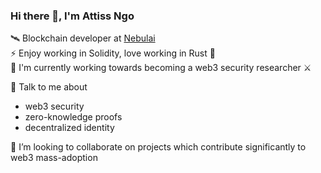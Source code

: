 ### Hi there 👋, I'm Attiss Ngo

🛰 Blockchain developer at [Nebulai](https://nebulai.com/)   
⚡️ Enjoy working in Solidity, love working in Rust 🦀   
🌱 I'm currently working towards becoming a web3 security researcher ⚔️  

💬 Talk to me about
* web3 security
* zero-knowledge proofs
* decentralized identity

👯 I’m looking to collaborate on projects which contribute significantly to web3 mass-adoption
 
<!--
**AttissNgo/AttissNgo** is a ✨ _special_ ✨ repository because its `README.md` (this file) appears on your GitHub profile.

Here are some ideas to get you started:

- 🔭 I’m currently working on ...
- 🌱 I’m currently learning ...
- 👯 I’m looking to collaborate on ...
- 🤔 I’m looking for help with ...
- 💬 Ask me about ...
- 📫 How to reach me: ...
- 😄 Pronouns: ...
- ⚡ Fun fact: ...
-->
